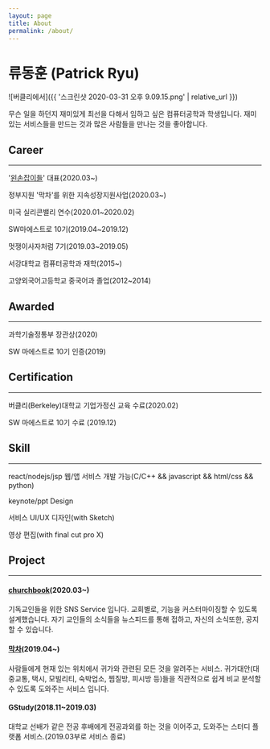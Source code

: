 ```yaml
---
layout: page
title: About
permalink: /about/
---
```


# 류동훈 (Patrick Ryu)

![버클리에서]({{ '스크린샷 2020-03-31 오후 9.09.15.png' | relative_url }})

무슨 일을 하던지 재미있게 최선을 다해서 임하고 싶은 컴퓨터공학과 학생입니다.
재미있는 서비스들을 만드는 것과 많은 사람들을 만나는 것을 좋아합니다.

## Career

---

'[왼손잡이들](https://oenson-landing-page.firebaseapp.com/)' 대표(2020.03~)

정부지원 '막차'를 위한 지속성장지원사업(2020.03~)

미국 실리콘밸리 연수(2020.01~2020.02)

SW마에스트로 10기(2019.04~2019.12)

멋쟁이사자처럼 7기(2019.03~2019.05)

서강대학교 컴퓨터공학과 재학(2015~)

고양외국어고등학교 중국어과 졸업(2012~2014)

## Awarded

---

과학기술정통부 장관상(2020)

SW 마에스트로 10기 인증(2019)

## Certification

---

버클리(Berkeley)대학교 기업가정신 교육 수료(2020.02)

SW 마에스트로 10기 수료 (2019.12)

## Skill

---

react/nodejs/jsp 웹/앱 서비스 개발 가능(C/C++ && javascript && html/css && python)

keynote/ppt Design

서비스 UI/UX 디자인(with Sketch)

영상 편집(with final cut pro X)

## Project

---

#### [churchbook](https://friday-prayer-meeting.firebaseapp.com)(2020.03~)

기독교인들을 위한 SNS Service 입니다. 교회별로, 기능을 커스터마이징할 수 있도록 설계했습니다.
자기 교인들의 소식들을 뉴스피드를 통해 접하고, 자신의 소식또한, 공지할 수 있습니다.

#### [막차](https://makkcha.com)(2019.04~)

사람들에게 현재 있는 위치에서 귀가와 관련된 모든 것을 알려주는 서비스.
귀가대안(대중교통, 택시, 모빌리티, 숙박업소, 찜질방, 피시방 등)들을 직관적으로 쉽게 비교 분석할 수 있도록 도와주는 서비스 입니다.

#### GStudy(2018.11~2019.03)

대학교 선배가 같은 전공 후배에게 전공과외를 하는 것을 이어주고, 도와주는 스터디 플랫폼 서비스.(2019.03부로 서비스 종료)
